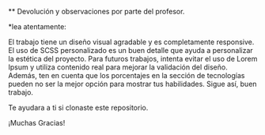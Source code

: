 ** Devolución y observaciones por parte del profesor.

*lea atentamente: 

El trabajo tiene un diseño visual agradable y es completamente responsive. El uso de SCSS personalizado es un buen detalle que ayuda a personalizar la estética del proyecto. Para futuros trabajos, intenta evitar el uso de Lorem Ipsum y utiliza contenido real para mejorar la validación del diseño. Además, ten en cuenta que los porcentajes en la sección de tecnologías pueden no ser la mejor opción para mostrar tus habilidades. Sigue así, buen trabajo.

Te ayudara a ti si clonaste este repositorio.

¡Muchas Gracias!